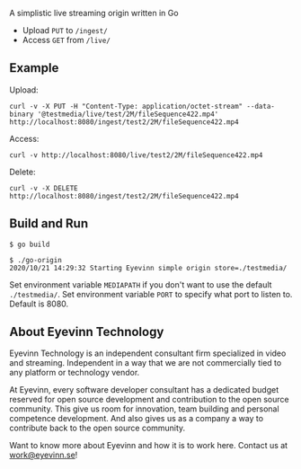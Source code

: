 A simplistic live streaming origin written in Go

- Upload `PUT` to `/ingest/`
- Access `GET` from `/live/`

## Example

Upload:

```
curl -v -X PUT -H "Content-Type: application/octet-stream" --data-binary '@testmedia/live/test/2M/fileSequence422.mp4' http://localhost:8080/ingest/test2/2M/fileSequence422.mp4
```

Access:

```
curl -v http://localhost:8080/live/test2/2M/fileSequence422.mp4
```

Delete:

```
curl -v -X DELETE http://localhost:8080/ingest/test2/2M/fileSequence422.mp4
```

## Build and Run

```
$ go build

$ ./go-origin
2020/10/21 14:29:32 Starting Eyevinn simple origin store=./testmedia/
```

Set environment variable `MEDIAPATH` if you don't want to use the default `./testmedia/`.
Set environment variable `PORT` to specify what port to listen to. Default is 8080.

## About Eyevinn Technology

Eyevinn Technology is an independent consultant firm specialized in video and streaming. Independent in a way that we are not commercially tied to any platform or technology vendor.

At Eyevinn, every software developer consultant has a dedicated budget reserved for open source development and contribution to the open source community. This give us room for innovation, team building and personal competence development. And also gives us as a company a way to contribute back to the open source community.

Want to know more about Eyevinn and how it is to work here. Contact us at work@eyevinn.se!
